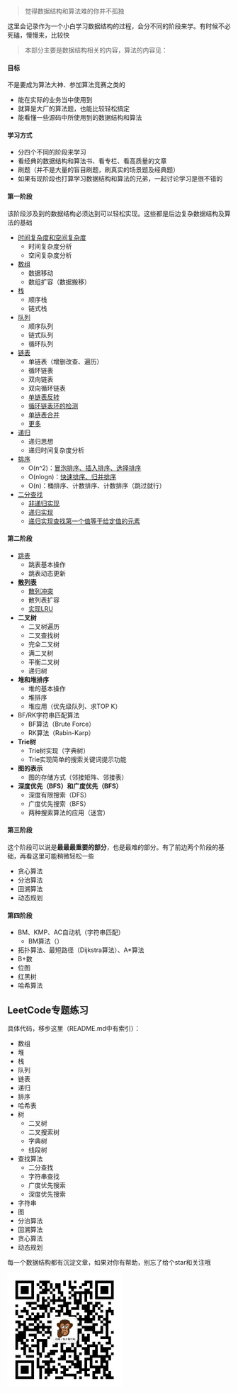 >觉得数据结构和算法难的你并不孤独

这里会记录作为一个小白学习数据结构的过程，会分不同的阶段来学。有时候不必死磕，慢慢来，比较快

>本部分主要是数据结构相关的内容，算法的内容见：

#### 目标
不是要成为算法大神、参加算法竞赛之类的
* 能在实际的业务当中使用到
* 就算是大厂的算法题，也能比较轻松搞定
* 能看懂一些源码中所使用到的数据结构和算法

#### 学习方式
* 分四个不同的阶段来学习
* 看经典的数据结构和算法书、看专栏、看高质量的文章
* 刷题（并不是大量的盲目刷题，刷真实的场景题及经典题）
* 如果有现阶段也打算学习数据结构和算法的兄弟，一起讨论学习是很不错的

#### 第一阶段
该阶段涉及到的数据结构必须达到可以轻松实现。这些都是后边复杂数据结构及算法的基础

* [时间复杂度和空间复杂度](https://mp.weixin.qq.com/s?__biz=MzU5MjA1MzcyMA==&mid=2247484405&idx=1&sn=30f2ae319ca0e7b10e821f6cd76bb5f0&chksm=fe24d742c9535e54316013decdc9ea9da239b816d372d270f8eb1b7c8ca3770fd5a0dcd40275&token=1596559759&lang=zh_CN#rd)
   * 时间复杂度分析
   * 空间复杂度分析
* [数组](https://mp.weixin.qq.com/s?__biz=MzU5MjA1MzcyMA==&mid=2247484982&idx=1&sn=1b7b2c50c5bce6c4eaaf04b9d7d7ce50&chksm=fe24d281c9535b97f34a68dbd8875d9f58bad917a7f21e114f78486e76d5a18a903d254be8a0&token=1596559759&lang=zh_CN#rd)
   * 数据移动
   * 数组扩容（数据搬移）
* [栈](https://mp.weixin.qq.com/s/-qFPqV34Go47_nJ7dw0eTw)
   * 顺序栈
   * 链式栈
* [队列](https://mp.weixin.qq.com/s/-qFPqV34Go47_nJ7dw0eTw)
   * 顺序队列
   * 链式队列
   * 循环队列
* [链表](https://mp.weixin.qq.com/s/kILIFX22Djdil7hWoGMTOQ)
   * 单链表（增删改查、遍历）
   * 循环链表
   * 双向链表
   * 双向循环链表
   * [单链表反转](https://mp.weixin.qq.com/s/GFDEOpF7tFcKPB8Q-UNdXA)
   * [循环链表环的检测](https://mp.weixin.qq.com/s/GFDEOpF7tFcKPB8Q-UNdXA)
   * [单链表合并](https://mp.weixin.qq.com/s/GFDEOpF7tFcKPB8Q-UNdXA)
   * [更多](https://mp.weixin.qq.com/s/6amum0iNRxgitXTPG47ExQ)
* [递归](https://mp.weixin.qq.com/s/ku9wPF3V4Y8SECw8eQxnfQ)
   * 递归思想
   * 递归时间复杂度分析 
* [排序](https://mp.weixin.qq.com/s/POoYx0E-lN2CwDOI8Rtdyw)
   * O(n^2)：[冒泡排序、插入排序、选择排序](https://mp.weixin.qq.com/s/POoYx0E-lN2CwDOI8Rtdyw)
   * O(nlogn)：[快速排序、归并排序](https://mp.weixin.qq.com/s/G84aBHEMa5sSr36HRLmBHQ)
   * O(n)：桶排序、计数排序、计数排序（跳过就行）
* [二分查找](https://mp.weixin.qq.com/s/JLw7m1fFGeu6j141q3zN5w)
   * [非递归实现](https://github.com/Rain-Life/data-structure/blob/master/BinarySearch/implement.go)
   * [递归实现](https://github.com/Rain-Life/data-structure/blob/master/BinarySearch/implement.go)
   * [递归实现查找第一个值等于给定值的元素](https://github.com/Rain-Life/data-structure/blob/master/BinarySearch/implement.go)


#### 第二阶段

* [跳表](https://mp.weixin.qq.com/s?__biz=MzU5MjA1MzcyMA==&mid=2247485195&idx=1&sn=d44e1cbf26cd9c53578f721b0db3f74e&chksm=fe24d3bcc9535aaab2e278edb4709a4c4e5d2da932a50b7f59c63121a072b4f9c078aa030239&token=1596559759&lang=zh_CN#rd)
   * 跳表基本操作
   * 跳表动态更新
* **[散列表](https://mp.weixin.qq.com/s/BpgaNMTH6bZxNZ0-IIQYzQ)**
   * [散列冲突](https://github.com/Rain-Life/data-structure/tree/master/hashTable)
   * 散列表扩容
   * [实现LRU](https://github.com/Rain-Life/data-structure/blob/master/hashTable/hash/LRU.go)
* **二叉树**
   * 二叉树遍历
   * 二叉查找树
   * 完全二叉树
   * 满二叉树
   * 平衡二叉树
   * 递归树
* **堆和堆排序**
   * 堆的基本操作
   * 堆排序
   * 堆应用（优先级队列、求TOP K）
* BF/RK字符串匹配算法
   * BF算法（Brute Force）
   * RK算法（Rabin-Karp）
* **Trie树**
   * Trie树实现（字典树）
   * Trie实现简单的搜索关键词提示功能
* **图的表示**
   * 图的存储方式（邻接矩阵、邻接表）
* **深度优先（BFS）和广度优先（BFS）**
   * 深度有限搜索（DFS）
   * 广度优先搜索（BFS）
   * 两种搜索算法的应用（迷宫）

#### 第三阶段
这个阶段可以说是**最最最重要的部分**，也是最难的部分。有了前边两个阶段的基础，再看这里可能稍微轻松一些

* 贪心算法
* 分治算法
* 回溯算法
* 动态规划

#### 第四阶段
* BM、KMP、AC自动机（字符串匹配）
   * BM算法（）
* 拓扑算法、最短路径（Dijkstra算法）、A*算法
* B+数
* 位图
* 红黑树
* 哈希算法

## LeetCode专题练习
具体代码，移步这里（README.md中有索引）：
* 数组
* 堆
* 栈
* 队列
* 链表
* 递归
* 排序
* 哈希表
* 树
   * 二叉树
   * 二叉搜索树
   * 字典树
   * 线段树
* 查找算法
   * 二分查找
   * 字符串查找
   * 广度优先搜索
   * 深度优先搜索
* 字符串
* 图
* 分治算法
* 回溯算法
* 贪心算法
* 动态规划


每一个数据结构都有沉淀文章，如果对你有帮助，别忘了给个star和关注哦

![image](https://github.com/Rain-Life/data-struct-by-go/blob/master/photos/%E5%85%AC%E4%BC%97%E5%8F%B7.jpg)
